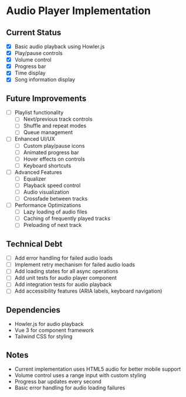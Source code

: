 # Audio Player Implementation

## Current Status
- [x] Basic audio playback using Howler.js
- [x] Play/pause controls
- [x] Volume control
- [x] Progress bar
- [x] Time display
- [x] Song information display

## Future Improvements
- [ ] Playlist functionality
  - [ ] Next/previous track controls
  - [ ] Shuffle and repeat modes
  - [ ] Queue management
- [ ] Enhanced UI/UX
  - [ ] Custom play/pause icons
  - [ ] Animated progress bar
  - [ ] Hover effects on controls
  - [ ] Keyboard shortcuts
- [ ] Advanced Features
  - [ ] Equalizer
  - [ ] Playback speed control
  - [ ] Audio visualization
  - [ ] Crossfade between tracks
- [ ] Performance Optimizations
  - [ ] Lazy loading of audio files
  - [ ] Caching of frequently played tracks
  - [ ] Preloading of next track

## Technical Debt
- [ ] Add error handling for failed audio loads
- [ ] Implement retry mechanism for failed audio loads
- [ ] Add loading states for all async operations
- [ ] Add unit tests for audio player component
- [ ] Add integration tests for audio playback
- [ ] Add accessibility features (ARIA labels, keyboard navigation)

## Dependencies
- Howler.js for audio playback
- Vue 3 for component framework
- Tailwind CSS for styling

## Notes
- Current implementation uses HTML5 audio for better mobile support
- Volume control uses a range input with custom styling
- Progress bar updates every second
- Basic error handling for audio loading failures 